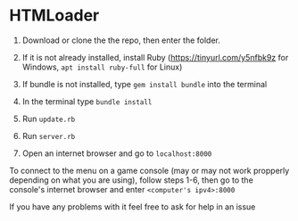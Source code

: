 # HTMLoader

1. Download or clone the the repo, then enter the folder.

2. If it is not already installed, install Ruby (https://tinyurl.com/y5nfbk9z for Windows, `apt install ruby-full` for Linux)

3. If bundle is not installed, type `gem install bundle` into the terminal

4. In the terminal type `bundle install`

5. Run `update.rb`

6. Run `server.rb`

7. Open an internet browser and go to `localhost:8000`

To connect to the menu on a game console (may or may not work propperly depending on what you are using), follow steps 1-6, then go to the console's internet browser and enter `<computer's ipv4>:8000`

If you have any problems with it feel free to ask for help in an issue
